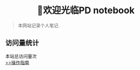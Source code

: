 
<h1 style="text-align: center; font-weight: bold;">🎉欢迎光临PD notebook</h1>

> 本网站记录个人笔记.

## 访问量统计

<span id="busuanzi_container_site_pv">本站总访问量<span id="busuanzi_value_site_pv"></span>次</span>  
[>>操作指南](guide)
